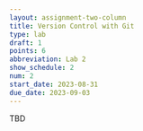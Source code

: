```yaml
---
layout: assignment-two-column
title: Version Control with Git
type: lab
draft: 1
points: 6
abbreviation: Lab 2
show_schedule: 2
num: 2
start_date: 2023-08-31
due_date: 2023-09-03
---
```


TBD